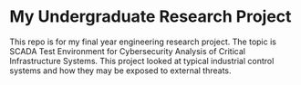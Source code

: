 # My Undergraduate Research Project
This repo is for my final year engineering research project. The topic is SCADA Test Environment for Cybersecurity Analysis of Critical Infrastructure Systems.
This project looked at typical industrial control systems and how they may be exposed to external threats.
